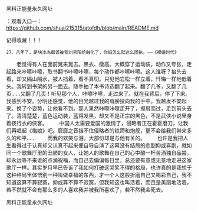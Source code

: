 黑料正能量永久网址

：观看入口一：https://github.com/shuai215315/atofdh/blob/main/README.md


记得收藏！！！



	27、八年了，是块冰冻都该被我刘易阳给融化了，你妈怎么就这么固执。——《裸婚时代》
　　老觉得有人在面前晃来晃去。黑衣、瘦高。大概穿了运动装，动作又夸张，走起路来咔嚓咔嚓，取书翻书咔嚓咔嚓，每个动作都咔嚓咔嚓。这人谁呀？抬头去看，却又隔山隔水，被人挡着，看不真切。只见他岩松一样立着，忏悔一样地低着头。我转到书架的另一面去。随手抽了本书诗选翻了起来。翻了几爷，又翻了几页……又翻了几页！听见那个人，咔嚓咔嚓，走过来了。就在我背后，停了下来。我感到不安。分明还感觉，他的目光越过我的肩膀投向我的手中。我越发不安起来。换了个姿势，让他看不到。那人果然咔嚓咔嚓走开了，擦肩而过，走到前头去了。清清楚楚，蓝色运动装，蓝得发黑，却又不是正宗的黑色，不是武侠小说里身着夜行衣的侠客。
　　中国人太需要爱国的激情了，侵略者正在霍霍磨刀，让我们再唱起《梅娘》吧。靡靡之音挡不住侵略者的铁蹄和炮舰，更不会给我们带来多久的和平……
　　而我的欢笑与泪，大部份却是与他有关的。
　　也许是我把人生看得过于认真却又认真不起来便自导自演了这幕没有结局的悲剧抑或喜剧，就如同一个歌舞厅里的丑陋的女人，让她人的歌舞在自己的心中酿一杯苦酒独自品尝，却永远等不来谁的点滴祝福，而自己去偏偏每日里，总还要有意或无意地走进这家歌厅一样。其实岁月早已告诉了我如何打破这哭笑不得的格局，也许真的是我想于这种格局里体悟别一种叫做幸福的东西，才一个人这般折磨自己又喝彩自己，我不知道这算不算寂寞，抑或算不算不寂寞，但我知这也叫活着，而且是美丽地活着，若不然就不会有那么多的人喜欢我并被我所喜欢了，若不然我会死去。







黑料正能量永久网址
